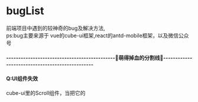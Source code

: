 # bugList
前端项目中遇到的较神奇的bug及解决方法,  
ps:bug主要来源于 vue的cube-ui框架,react的antd-mobile框架，以及微信公众号

#### ---------------------------------------------🍉萌得掉血的分割线🍉------------------------------------------------

#### Q:UI组件失效
cube-ui里的Scroll组件，当把它的<style lang="stylus" rel="stylesheet/stylus">改成自己项目sass的<style lang="scss" type="text/css" scoped>,会导致滚动效果失效</br>
#### A:
原因排查了一下，cube-scroll-list-wrapper 里本应该设置了display:inline-block，但是由于scoped的隔绝传递，所以UI组件的样式设置没有起作用。去掉scoped可以解决，但是这样会违背了原来组件样式相互独立的初衷。可以用**深度作用选择器**">>>"来进行加深传递，不支持">>>"的sass可以用"/deep/"，例如</br>
```css
.example /deep/ {
  display:inline-block;
}
```

#### ---------------------------------------------🍉萌得掉血的分割线🍉------------------------------------------------

#### Q:实现点击切换样式的效果
1、从后端获取到的数组adrList里遍历，给每个数组对象加一个check属性，只有一个是true,点击不同的对象的时候，会把当前对象变为true,其他的为false。（这样做是因为本身也需要把指定的check属性作为是否选中的标识传给后台，所以需要动态给数组adrList添加）  
```js
checkList:function(index){
   var Tindex = index;
   for(let i=0;i<this.adrList.length;i++){
       this.adrList[i].check = false;
   }
   this.adrList[Tindex].check = true;
}
```
2、接着使用三元表达式进行动态判断更改class，以达到更改选中样式的效果
```html
:class = "[item.check==true?"checkbox active":"checkbox"]"
```
然后，不行。好像无法动态改变（据我测试哈，如有不对，请大佬务必指正）
#### A:
“Object.defineProperty 的实现所存在的很多限制：无法监听属性的添加和删除、数组索引和长度的变更”,我觉得原因来自于这里。那如何去实现点击切换样式的效果呢？
```js
data(){
  return{
    flag:0,
  }
}
checkList:function(index){
   this.flag = index;
}
```
```html
:class="{active:index==flag}"
```
然后问题就解决了。


#### ---------------------------------------------🍉萌得掉血的分割线🍉------------------------------------------------

#### Q:微信小程序忽然间无法编译
昨天还好好的，今天忽然间就无法编译了！吓死了有没有！也没有报错！
#### A:
一般来说，微信小程序不报错却不能编译都是app.json的问题。  如下：     

1、app.json后，绝不可多加多余的逗号！如
```json
"sitemapLocation": "sitemap.json",
```
2、app.json里，不可以添加注释！


#### ---------------------------------------------🍉萌得掉血的分割线🍉------------------------------------------------

#### Q:cube-ui框架的input组件，为啥“支持一键清空内容”不起作用？输入栏的“X”
文档里的显示示例也不起作用，这什么破组件？但是我们项目需要做到“一键清空输入框内容”，我们如何去解决呢？
#### A:
这里有一个深坑，cube-ui绝对是我见过写文档写得最不明确的，大部分东西都需要我们去看源码来写。  
要解决这问题，首先看下源码的这个位置cube-ui-dev=>src=>components=>input=>input.vue  
然后在他的_showClear()方法里可以看到如下
```js
_showClear() {
  let visible = this.formatedClearable.visible && this.inputValue && !this.readonly && !this.disabled
  if (this.formatedClearable.blurHidden && !this.isFocus) {
    visible = false
  }
  return visible
}
```
看到重点没？？？这杀千刀的，竟然除了文档里写的“是否显示一键清空内容”外，还有好几个&&，而且没在文档说明，甚至示例你点击都不奏效！  
那么，我们想要实现“一键清空内容”，我们需要给input组件绑定的，除了文档写的clearable之外，还需要添加readonly=false和disabled=false...  
正确加上必要属性的input组件写法如下：
```html
<cube-input
  v-model="yzmLogin.value"
  :clearable="yzmLogin.clearable"
  :readonly = "yzmLogin.readonly"
  :disabled = "yzmLogin.disabled"
  class="phone"
></cube-input>
```

#### ---------------------------------------------🍉萌得掉血的分割线🍉------------------------------------------------

#### Q:cube-ui框架的时间选择器datePiker，重新选择第二次后竟然不会触发数据的实时刷新
我用得实在是肝疼，直接上栗子🌰
```html
<div class="timeStart">
   <span class="tit-tc-span">起始点</span>
   <div class="tit-tc-div" @click="timeStart">
       <span v-if="timeBegin==''">点击选择</span>
       <span v-else>{{timeBegin}}</span>
   </div>
   <date-picker
       ref="datePickerStart"
       :min="[2008, 8, 8]"
       :max="[2020, 10, 20]"
       :maskClosable="false"
       @select="dateSelectHandlerBegin"
       @cancel="_cancel"
    ></date-picker>
</div>
```
下边是methods里的选择方法
```js
dateSelectHandlerBegin(selectedVal) {
      console.log(selectedVal);
      console.log("timeBegin:",this.timeBegin);
      this.timeBegin = selectedVal;
      this.modelStartDateValue = new Date(
        selectedVal[0],
        selectedVal[1] - 1,
        selectedVal[2]
      ).toDateString();
      console.log("modelStartDateValue:",this.modelStartDateValue)
},
```
然后就没有然后了，{{timeBegin}}只会显示时间选择器首次选择了的值，没有进行数据刷新，注意：console.log是完全正常的，也就是会显示选择后的最新的data的值，只是页面没有进行数据绑定刷新。
#### A:
我也暂时不知道这是不是个奇怪的解决方法，目前只是发现的奇怪的思路
```html
<div class="timeStart">
   <span class="tit-tc-span">起始点</span>
   <div class="tit-tc-div" @click="timeStart">
       <span v-if="timeBegin==''">点击选择</span>
       <span v-else>{{timeBegin}}{{modelStartDateValue}}</span>
   </div>
   <date-picker
       ref="datePickerStart"
       :min="[2008, 8, 8]"
       :max="[2020, 10, 20]"
       :maskClosable="false"
       @select="dateSelectHandlerBegin"
       @cancel="_cancel"
    ></date-picker>
</div>
```
如上，当同时把{{timeBegin}}{{modelStartDateValue}}输出的时候，这两者都会同时刷新，但是只放{{timeBegin}}重新选择时间是不会进行刷新的，只放{{modelStartDateValue}}却也是可以刷新的，这问题预计是他封装的框架的方法的问题，导致watch事件没有监听到。
到目前为止，我弃用了他第一个参数传递去当data数据更新，用了第三个参数，该方法没有这种问题
```js
dateSelectHandlerBegin(selectedVal, selectedIndex, selectedText) {
      this.timeBegin = selectedText.join("");
      this.modelStartDateValue = new Date(
        selectedVal[0],
        selectedVal[1] - 1,
        selectedVal[2]
      ).toDateString();
},
```



#### ---------------------------------------------🍉萌得掉血的分割线🍉------------------------------------------------

#### Q:安装了postcss-px-to-viewport，引用cube-ui（之类）的UI框架后，会导致框架样式失效
postcss-px-to-viewport是我在项目里用vw单位的时候，用来把px直接转vw的一个webpack插件，但是引入UI框架和该插件的时候，会有冲突。
#### A:
在.postcssrc.js里给postcss-px-to-viewport加一个参数就可以了
```js
"postcss-px-to-viewport": {
      //设计图宽度为750
      viewportWidth: 750,
      // 视窗的高度，根据750设备的宽度来指定，一般指定1334，也可以不配置
      viewportHeight: 1334,
      //小数点位数
      unitPrecision: 3,
      viewportUnit: 'vw',
      selectorBlackList: ['.ignore', '.hairlines','cube-picker'],
      //px的最小值
      minPixelValue: 1,
      //允许在媒体查询中转换`px`
      mediaQuery: false,
    }
```
如上，类名里带有cube-picker的，就会被此插件给忽略。但是这里我先设想到另一个情况，cube-picker这个被封装的UI组件，我很可能会进行自定义样式，一旦进行了对包含cube-picker的类改值，会不会直接被忽略了，然后沿用的还是老单位呢？这情况应该是存在的。暂时设想是如果实在遇到少数，那就用rem去改写吧。别的法子等碰到了在去想。


#### ---------------------------------------------🍉萌得掉血的分割线🍉------------------------------------------------

#### Q:vue项目里使用bus总线(EventBus)在执行后，每次跳转后会绑定多一次事件
A页面绑定bus事件并跳转到B：
```js
methods: {
  getDetailed() {
      var data = {
        orderId: "1238919959125"
      };
      this.bus.$emit("orderDT", data);
      this.$router.push("/user/orderDetails");
    },
 }
```
B页面获取bus内容：
```js
methods: {
  getOrderId() {
      this.bus.$on("orderDT", content => {
        console.log("content", content);
      });
    },
  }
```
#### A:
需要在销毁前注销掉该用完的bus总线内容
```js
beforeDestroy() {
   this.bus.$off("orderDT");
},
```



#### ---------------------------------------------🍉萌得掉血的分割线🍉------------------------------------------------

#### Q:vue项目里使用bus总线(EventBus)在首次进行路由跳转的时候总是不传递数据，后续跳转却可以正常传参
A页面绑定bus事件并跳转到B：
```js
methods: {
  getDetailed() {
      var data = {
        orderId: "1238919959125"
      };
      this.bus.$emit("orderDT", data);
      this.$router.push("/user/orderDetails");
    },
 }
```
B页面获取bus内容：
```js
methods: {
  getOrderId() {
      this.bus.$on("orderDT", content => {
        console.log("content", content);
      });
    },
  }
```
#### A:
这主要是生命周期的影响，执行A页面的方法时，B页面还未生成，也就是B页面的created中监听A事件传递数据的方法还没有被触发，所以即使A页面传递数据，B页面也无法取消。所以我们A页面的bus总线需要在B页面生成后才绑定。beforedestroy和destroy是在B生成后才执行的，所以我们把总线的绑定放在A页面销毁前。

A页面绑定bus事件并跳转到B：
```js
methods: {
  getDetailed() {
      this.$router.push("/user/orderDetails");
    },
 }，
beforeDestroy() {
    var data = {
      orderId: "1238919959125"
    };
    this.bus.$emit("orderDT", data);
 },
```
B页面获取bus内容：
```js
  beforeCreate() {
    this.bus.$on("orderDT", content => {
      console.log("content", content);
      this.orderDT = content
    });
  },
  beforeDestroy() {
    this.bus.$off("orderDT");
  },
```


#### ---------------------------------------------🍉萌得掉血的分割线🍉------------------------------------------------

#### Q:vue使用history模式开发公众号。在一个自定义分享的需求里，如首页main进入详情页detail,在detail进行自定义分享。
一、安卓里会出现，分享首次成功之后，返回main,再进入其他detail页（参数不同）会导致自定义分享的失败。因为微信文档说了：‘所有需要使用JS-SDK的页面必须先注入配置信息，否则将无法调用，同一个url仅需调用一次，对于变化url的SPA的web app可在每次url变化时进行调用’。但是我们的detail页（参数不同，但是同为detail页）要每次定义不同的分享内容（参数，比如分享人，再比如当时的detail的id）。  

二、IOS里会出现，一次在detail页的自定义分享都不成功。因为IOS里的链接，无论怎么进行push的路由变化，实际链接都还是首次打开该项目的链接。比如main是首页。进入/detail页时，url实际上还是main。故而造成连简单的一次自定义分享都不成功。

#### A:
经过调试，发现进入/detail页，先刷新一次，再进行分享，ios和安卓都没有发现自定义分享失败的情况。这是因为刷新后，安卓重新配置了配置信息。苹果重新获取了首次进入url为当前url。那么我们的解决方法就是对detail页进行刷新。经过测试，苹果可以在beforeEach进行配置，安卓则需要在afterEach里进行配置。苹果进入detail页非常正常，但是安卓需要额外刷新一次的视觉。location.replace会直接替换url，试过用location.assign,会有问题，中途凭空产生了额外一个空白的detail历史记录，导致使用返回键返回的时候，会进入一个没有数据的detail页。所以苹果的用location.replace。
在router/index.js里对这个事情进行解决：
```js
function isIOSEnv() { //判断是否为ios
  return /(iPhone|iPad|iPod|iOS)/i.test(navigator.userAgent)
}
router.beforeEach((to, from, next) => {
  // 1. 判断是不是登录页面
  // 是登录页面
  if (to.path === '/login' || to.path === '/' || to.path === '/detail') {
    // next()
    // 苹果
    if (from.path === '/' && to.path === '/detail' && isIOSEnv()) {
      location.replace(BaseUrl+'/detail')
    }
    else{
      next()
    }
  } else {
    // 不是登录页面
    // 2. 判断 是否登录过
    let token = StorageUtils.getItem(
      StorageUtils.storageKey.user_token
    );
    token ? next() : next('/')
    document.title = '登录'
  }
})

router.afterEach((to, from) => {
  // 安卓
  if (from.path === '/' && to.path === '/detail' && !isIOSEnv()) {
    window.location.reload();
  }
})
```


#### ---------------------------------------------🍉萌得掉血的分割线🍉------------------------------------------------

#### Q:http-proxy-middleware的一个比较罕见的bug，独立安装该模块，进行反向代理时，某种配置会导致无法打开项目。打开http://localhost:3000/ 时显示为404

```js
const { createProxyMiddleware } = require('http-proxy-middleware');
module.exports = function (app) {
  app.use(createProxyMiddleware('/', {
    target: 'http://api.baidu.com/', // 转发到的服务器的域名/IP
    pathRewrite: {
      "^/": ""  // 重写path
    },
    changeOrigin: true
  }));
};
```

#### A:
代理没有指定网关（如/test）时，他会对所有的链接进行代理，包括了npm run start打开的服务器链接，需要把网关输入进行匹配。如下：

```js
const { createProxyMiddleware } = require('http-proxy-middleware');
module.exports = function (app) {
  app.use(createProxyMiddleware('/test', {
    target: 'http://api.baidu.com/', // 转发到的服务器的域名/IP
    pathRewrite: {
      "^/test": ""  // 重写path
    },
    changeOrigin: true
  }));
};
```



#### ---------------------------------------------🍉萌得掉血的分割线🍉------------------------------------------------

#### Q:当组合使用antd-mobile的Tabs 和 ListView的时候，发现ReactDOM.findDOMNode(ref.current).offsetTop查找ListView该dom节点的offsetTop为0，导致上拉的时候让本该固定的Tabs却被隐藏掉了

```js
const hei = height - ReactDOM.findDOMNode(ref.current).offsetTop;

<Tabs onChange={(tab, index) => { changeTabs(tab, index); }} tabs={tabs} tabBarUnderlineStyle={{ borderBottomWidth: 0.7, borderBottomColor: '#004CDF', width: '10%', textAlign: 'center', left: '5%' }} renderTabBar={props => <Tabs.DefaultTabBar {...props} page={5} />}>
          <ListView
            key={useBodyScroll ? '0' : '1'}
            ref={ref}
            dataSource={dataSource}
            // renderHeader={() => <span>Pull to refresh</span>}
            renderFooter={() => (<div style={{ padding: 30, textAlign: 'center' }}>
              {isLoading ? 'Loading...' : 'Loaded'}
            </div>)}
            renderRow={row}
            // renderSeparator={separator}
            useBodyScroll={useBodyScroll}
            style={useBodyScroll ? {} : {
              height: height,
              border: '1px solid #ddd',
              margin: '5px 0',
            }}
            pullToRefresh={<PullToRefresh
              refreshing={refreshing}
              onRefresh={onRefresh}
            />}
            onEndReached={onEndReached}
            pageSize={5}
          />
</Tabs>
```

#### A:
官方组件的问题，子panel没有offsetTop高度，目前折中的方法是，给Tabs一个设定的高度，然后写死ListView的ReactDOM.findDOMNode(ref.current).offsetTop为50

```css
   #{"/deep/"} .am-tabs-tab-bar-wrap{
        box-sizing: border-box;
        position: relative;
        height: 50px;
        line-height: 50px;
    }
```

```js
const hei =  height - 50
```




#### ---------------------------------------------🍉萌得掉血的分割线🍉------------------------------------------------

#### Q:当使用antd-mobile的PullToRefresh 下拉刷新的时候，onEndReached方法里，reacthooks的useState的set方法后，异步会导致首次获取数据不成功

```js
  const onEndReached = (event) => {
    setIsLoading(true)
    setTimeout(() => {
      setRData([...rData, ...genData(++pageIndex)])
      setDataSource(dataSource.cloneWithRows(rData))
      setIsLoading(false)
    }, 1000);
  };

```

#### A:加载拼接的时候应该避免进行set数据处理，推断该操作为异步操作，会导致set值后，没有获取到最新值

```js
const onEndReached = (event) => {
    setIsLoading(true)
    setTimeout(() => {
      let newRData = [...rData, ...genData(++pageIndex)]
      setRData(newRData)
      setDataSource(dataSource.cloneWithRows(newRData))
      setIsLoading(false)
    }, 1000);
 };
```


#### ---------------------------------------------🍉萌得掉血的分割线🍉------------------------------------------------

#### Q:使用react-hooks+redux与原生ios进行数据交互时的解决方法

#### 业务场景
原生APP内嵌h5应用，h5（web）端使用react-hooks+redux。
注：本文只代表个人观点
#### 交互流程
原生与js进行交互的时候，如原生app登录用户返回的用户数据传递给h5，需要h5先使用一个方法向原生索要数据。但是用户登录登陆数据至关重要，必须在原生进入h5页面时已经要获取到数据，并以此数据为基础进行接口请求，如accesstoken
##### 安卓
安卓会直接在该方法获取到的return的数据。
如：
```
let user = getAndroidUser()
```
##### iOS
苹果无法在方法里获得return的数据，h5只能通过主动索要数据，ios会提供另一个方法去注入数据到h5
如：
```
getIOSUser() //索要
getLoginInfoByNative() //被注入
```
当getIOSUser()去索要数据时，我们无法取得返回值。将getLoginInfoByNative（）方法写在redux的actions.js时，控制台发现，里边的getLoginInfoByNative（result）方法内经过一定延时后的确得到了result的值（user数据），但是该方法的回调不能起作用，如下：
```
export function getLoginInfoByNative(user) {
      console.log(user) //有返回值
        //return无法执行
        return {
            type: actionTypes.GET_LOGIN_INFO,
            user
        }
}
```
因为react是单向数据流，且在但在单页内直接去同步代码的时候，并不能直接监听到user数据并且同步到GET_LOGIN_INFO，
```
          //该做法无法成功
            const action = {
                type: 'GET_LOGIN_INFO',
                user: user
            }
            store.dispatch(action)
```

#### A:既然ios返回，中断了我们的数据流，根据普通的做法是无法成功的了。我们需要对ios进行单独的做法。

#####一、把接收ios函数回调的方法放在actions里会导致无法回调，所以我们把他提出去正常的方法里边试试，显然可以成功了。创建一个外部的js去放置以上方法，方法可以进行回调。但是回调也没法继续执行，那我们就换个办法，获取到user数据后，直接存到本地缓存，不存到store数据里。
```
export function getLoginInfoByNative(user) {
  if (user!== undefined) {
    console.log('ios的返回数据', user)
    StorageUtils.setItem(StorageUtils.storageKey.iosUser, user)
  }
}
```
#####二、我们再去利用react-hooks的useEffect去监听外部的js类的数据源
```
const [IOSState, setIOSState] = useState()
useEffect(() => {
        if (isIOSEnv()) {
            getCurrentUser()
            setIOSState(getLoginInfoByNative())
        }
    }, [])
useEffect(() => {
        let iosUser = StorageUtils.getItem(StorageUtils.storageKey.iosUser)
        if(iosUser){
            const action = {
                type: 'LOGIN_INFO',
                iosUser: iosUser
            }
            store.dispatch(action)
        }
    }, [IOSState])
```

